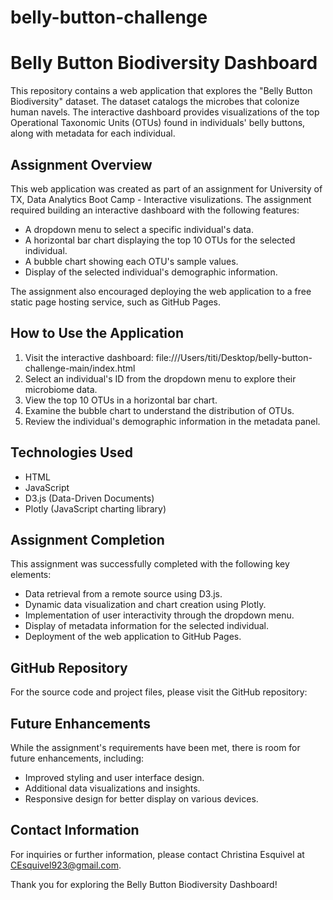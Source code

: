 # belly-button-challenge
# Belly Button Biodiversity Dashboard

This repository contains a web application that explores the "Belly Button Biodiversity" dataset. The dataset catalogs the microbes that colonize human navels. The interactive dashboard provides visualizations of the top Operational Taxonomic Units (OTUs) found in individuals' belly buttons, along with metadata for each individual.

## Assignment Overview

This web application was created as part of an assignment for University of TX, Data Analytics Boot Camp - Interactive visulizations. The assignment required building an interactive dashboard with the following features:

- A dropdown menu to select a specific individual's data.
- A horizontal bar chart displaying the top 10 OTUs for the selected individual.
- A bubble chart showing each OTU's sample values.
- Display of the selected individual's demographic information.

The assignment also encouraged deploying the web application to a free static page hosting service, such as GitHub Pages.

## How to Use the Application

1. Visit the interactive dashboard: file:///Users/titi/Desktop/belly-button-challenge-main/index.html 
2. Select an individual's ID from the dropdown menu to explore their microbiome data.
3. View the top 10 OTUs in a horizontal bar chart.
4. Examine the bubble chart to understand the distribution of OTUs.
5. Review the individual's demographic information in the metadata panel.

## Technologies Used

- HTML
- JavaScript
- D3.js (Data-Driven Documents)
- Plotly (JavaScript charting library)

## Assignment Completion

This assignment was successfully completed with the following key elements:

- Data retrieval from a remote source using D3.js.
- Dynamic data visualization and chart creation using Plotly.
- Implementation of user interactivity through the dropdown menu.
- Display of metadata information for the selected individual.
- Deployment of the web application to GitHub Pages.

## GitHub Repository

For the source code and project files, please visit the GitHub repository: 

## Future Enhancements

While the assignment's requirements have been met, there is room for future enhancements, including:

- Improved styling and user interface design.
- Additional data visualizations and insights.
- Responsive design for better display on various devices.

## Contact Information

For inquiries or further information, please contact Christina Esquivel at CEsquivel923@gmail.com.

Thank you for exploring the Belly Button Biodiversity Dashboard!

